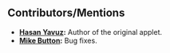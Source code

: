 ## Contributors/Mentions

- **[Hasan Yavuz](https://github.com/hyOzd):** Author of the original applet.
- **[Mike Button](https://github.com/silelmot):** Bug fixes.
